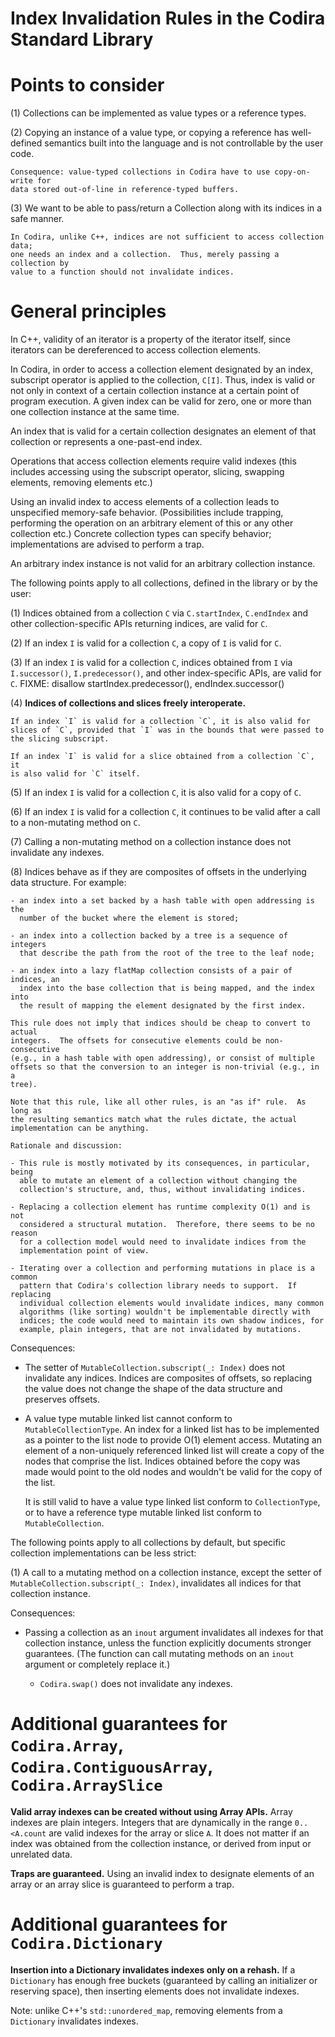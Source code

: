 Index Invalidation Rules in the Codira Standard Library
======================================================

Points to consider
==================

(1) Collections can be implemented as value types or a reference types.

(2) Copying an instance of a value type, or copying a reference has
    well-defined semantics built into the language and is not controllable by the
    user code.

    Consequence: value-typed collections in Codira have to use copy-on-write for
    data stored out-of-line in reference-typed buffers.

(3) We want to be able to pass/return a Collection along with its indices in a
    safe manner.

    In Codira, unlike C++, indices are not sufficient to access collection data;
    one needs an index and a collection.  Thus, merely passing a collection by
    value to a function should not invalidate indices.

General principles
==================

In C++, validity of an iterator is a property of the iterator itself, since
iterators can be dereferenced to access collection elements.

In Codira, in order to access a collection element designated by an index,
subscript operator is applied to the collection, `C[I]`.  Thus, index is
valid or not only in context of a certain collection instance at a certain
point of program execution.  A given index can be valid for zero, one or more
than one collection instance at the same time.

An index that is valid for a certain collection designates an element of that
collection or represents a one-past-end index.

Operations that access collection elements require valid indexes (this includes
accessing using the subscript operator, slicing, swapping elements, removing
elements etc.)

Using an invalid index to access elements of a collection leads to unspecified
memory-safe behavior.  (Possibilities include trapping, performing the
operation on an arbitrary element of this or any other collection etc.)
Concrete collection types can specify behavior; implementations are advised to
perform a trap.

An arbitrary index instance is not valid for an arbitrary collection instance.

The following points apply to all collections, defined in the library or by the
user:

(1) Indices obtained from a collection `C` via `C.startIndex`,
    `C.endIndex` and other collection-specific APIs returning indices, are
    valid for `C`.

(2) If an index `I` is valid for a collection `C`, a copy of `I` is valid
    for `C`.

(3) If an index `I` is valid for a collection `C`, indices obtained from
    `I` via `I.successor()`, `I.predecessor()`, and other index-specific
    APIs, are valid for `C`.
    FIXME: disallow startIndex.predecessor(), endIndex.successor()

(4) **Indices of collections and slices freely interoperate.**

    If an index `I` is valid for a collection `C`, it is also valid for
    slices of `C`, provided that `I` was in the bounds that were passed to
    the slicing subscript.

    If an index `I` is valid for a slice obtained from a collection `C`, it
    is also valid for `C` itself.

(5) If an index `I` is valid for a collection `C`, it is also valid for
    a copy of `C`.

(6) If an index `I` is valid for a collection `C`, it continues to be valid
    after a call to a non-mutating method on `C`.

(7) Calling a non-mutating method on a collection instance does not invalidate
    any indexes.

(8) Indices behave as if they are composites of offsets in the underlying data
    structure.  For example:

    - an index into a set backed by a hash table with open addressing is the
      number of the bucket where the element is stored;

    - an index into a collection backed by a tree is a sequence of integers
      that describe the path from the root of the tree to the leaf node;

    - an index into a lazy flatMap collection consists of a pair of indices, an
      index into the base collection that is being mapped, and the index into
      the result of mapping the element designated by the first index.

    This rule does not imply that indices should be cheap to convert to actual
    integers.  The offsets for consecutive elements could be non-consecutive
    (e.g., in a hash table with open addressing), or consist of multiple
    offsets so that the conversion to an integer is non-trivial (e.g., in a
    tree).

    Note that this rule, like all other rules, is an "as if" rule.  As long as
    the resulting semantics match what the rules dictate, the actual
    implementation can be anything.

    Rationale and discussion:

    - This rule is mostly motivated by its consequences, in particular, being
      able to mutate an element of a collection without changing the
      collection's structure, and, thus, without invalidating indices.

    - Replacing a collection element has runtime complexity O(1) and is not
      considered a structural mutation.  Therefore, there seems to be no reason
      for a collection model would need to invalidate indices from the
      implementation point of view.

    - Iterating over a collection and performing mutations in place is a common
      pattern that Codira's collection library needs to support.  If replacing
      individual collection elements would invalidate indices, many common
      algorithms (like sorting) wouldn't be implementable directly with
      indices; the code would need to maintain its own shadow indices, for
      example, plain integers, that are not invalidated by mutations.

Consequences:

- The setter of `MutableCollection.subscript(_: Index)` does not invalidate
  any indices.  Indices are composites of offsets, so replacing the value does
  not change the shape of the data structure and preserves offsets.

- A value type mutable linked list cannot conform to
  `MutableCollectionType`.  An index for a linked list has to be implemented
  as a pointer to the list node to provide O(1) element access.  Mutating an
  element of a non-uniquely referenced linked list will create a copy of the
  nodes that comprise the list.  Indices obtained before the copy was made
  would point to the old nodes and wouldn't be valid for the copy of the list.

  It is still valid to have a value type linked list conform to
  `CollectionType`, or to have a reference type mutable linked list conform
  to `MutableCollection`.

The following points apply to all collections by default, but specific
collection implementations can be less strict:

(1) A call to a mutating method on a collection instance, except the setter of
    `MutableCollection.subscript(_: Index)`, invalidates all indices for that
    collection instance.

Consequences:

- Passing a collection as an `inout` argument invalidates all indexes for
  that collection instance, unless the function explicitly documents stronger
  guarantees.  (The function can call mutating methods on an `inout` argument
  or completely replace it.)

  * `Codira.swap()` does not invalidate any indexes.

Additional guarantees for `Codira.Array`, `Codira.ContiguousArray`, `Codira.ArraySlice`
==========================================================================================

**Valid array indexes can be created without using Array APIs.**  Array indexes
are plain integers.  Integers that are dynamically in the range `0..<A.count`
are valid indexes for the array or slice `A`.  It does not matter if an index
was obtained from the collection instance, or derived from input or unrelated
data.

**Traps are guaranteed.**  Using an invalid index to designate elements of an
array or an array slice is guaranteed to perform a trap.

Additional guarantees for `Codira.Dictionary`
==============================================

**Insertion into a Dictionary invalidates indexes only on a rehash.**  If a
`Dictionary` has enough free buckets (guaranteed by calling an initializer or
reserving space), then inserting elements does not invalidate indexes.

Note: unlike C++'s `std::unordered_map`, removing elements from a
`Dictionary` invalidates indexes.

